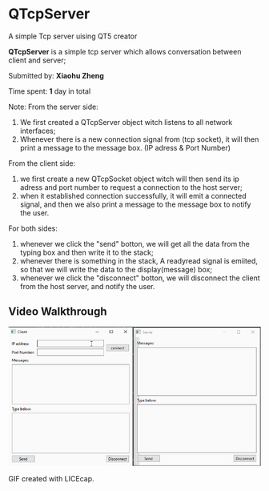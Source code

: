# QTcpServer
A simple Tcp server uising QT5 creator

**QTcpServer** is a simple tcp server which allows conversation between client and server;

Submitted by: **Xiaohu Zheng**

Time spent: **1** day in total

Note:
From the server side:
1. We first created a QTcpServer object witch listens to all network interfaces;
2. Whenever there is a new connection signal from (tcp socket), it will then print a message to the message box. (IP adress & Port Number)

From the client side:
1. we first create a new QTcpSocket object witch will then send its ip adress and port number to request a connection to the host server;
2. when it established connection successfully, it will emit a connected signal, and then we also print a message to the message box to notify the user.

For both sides:
1. whenever we click the "send" botton, we will get all the data from the typing box and then write it to the stack;
2. whenever there is something in the stack, A readyread signal is emiited, so that we will write the data to the display(message) box;
2. whenever we click the "disconnect" botton, we will disconnect the client from the host server, and notify the user.

## Video Walkthrough
<img src='https://github.com/ZhengXiaohu98/QTcpServer/blob/main/gifDemo.gif' title='Video Walkthrough' width='' alt='Video Walkthrough' />

GIF created with LICEcap.
